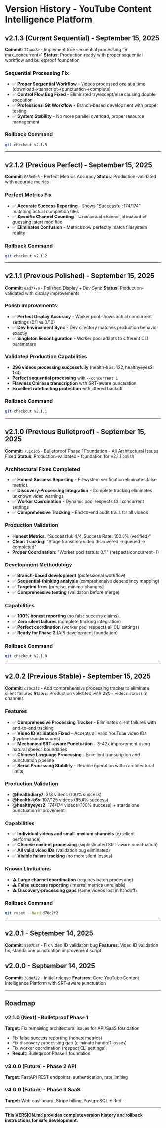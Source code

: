 # Version History - YouTube Content Intelligence Platform

## v2.1.3 (Current Sequential) - September 15, 2025
**Commit**: `27aaa8e` - Implement true sequential processing for max_concurrent=1
**Status**: Production-ready with proper sequential workflow and bulletproof foundation

### Sequential Processing Fix
- ✅ **Proper Sequential Workflow** - Videos processed one at a time (download→transcript→punctuation→complete)
- ✅ **Control Flow Bug Fixed** - Eliminated try/except/else causing double execution
- ✅ **Professional Git Workflow** - Branch-based development with proper testing
- ✅ **System Stability** - No more parallel overload, proper resource management

### Rollback Command
```bash
git checkout v2.1.3
```

---

## v2.1.2 (Previous Perfect) - September 15, 2025
**Commit**: `083e0e3` - Perfect Metrics Accuracy
**Status**: Production-validated with accurate metrics

### Perfect Metrics Fix
- ✅ **Accurate Success Reporting** - Shows "Successful: 174/174" matching actual completion files
- ✅ **Specific Channel Counting** - Uses actual channel_id instead of guessing latest modified
- ✅ **Eliminates Confusion** - Metrics now perfectly match filesystem reality

### Rollback Command
```bash
git checkout v2.1.2
```

---

## v2.1.1 (Previous Polished) - September 15, 2025
**Commit**: `ead777e` - Polished Display + Dev Sync
**Status**: Production-validated with display improvements

### Polish Improvements
- ✅ **Perfect Display Accuracy** - Worker pool shows actual concurrent settings (0/1 vs 0/10)
- ✅ **Dev Environment Sync** - Dev directory matches production behavior exactly
- ✅ **Singleton Reconfiguration** - Worker pool adapts to different CLI parameters

### Validated Production Capabilities
- **296 videos processing successfully** (health-k6s: 122, healthyeyes2: 174)
- **Perfect sequential processing** with `--concurrent 1`
- **Flawless Chinese transcription** with SRT-aware punctuation
- **Excellent rate limiting protection** with jittered backoff

### Rollback Command
```bash
git checkout v2.1.1
```

---

## v2.1.0 (Previous Bulletproof) - September 15, 2025
**Commit**: `731c1d6` - Bulletproof Phase 1 Foundation - All Architectural Issues Fixed
**Status**: Production-validated - foundation for v2.1.1 polish

### Architectural Fixes Completed
- ✅ **Honest Success Reporting** - Filesystem verification eliminates false metrics
- ✅ **Discovery-Processing Integration** - Complete tracking eliminates unknown video warnings
- ✅ **Worker Coordination** - Dynamic pool respects CLI concurrent settings
- ✅ **Comprehensive Tracking** - End-to-end audit trails for all videos

### Production Validation
- **Honest Metrics**: "Successful: 4/4, Success Rate: 100.0% (verified)"
- **Clean Tracking**: "Stage transition: video discovered → queued → completed"
- **Proper Coordination**: "Worker pool status: 0/1" (respects concurrent=1)

### Development Methodology
- ✅ **Branch-based development** (professional workflow)
- ✅ **Sequential-thinking analysis** (comprehensive dependency mapping)
- ✅ **Targeted fixes** (precise, minimal changes)
- ✅ **Comprehensive testing** (validation before merge)

### Capabilities
- ✅ **100% honest reporting** (no false success claims)
- ✅ **Zero silent failures** (complete tracking integration)
- ✅ **Perfect coordination** (worker pool respects all CLI settings)
- ✅ **Ready for Phase 2** (API development foundation)

### Rollback Command
```bash
git checkout v2.1.0
```

---

## v2.0.2 (Previous Stable) - September 15, 2025
**Commit**: `d70c2f2` - Add comprehensive processing tracker to eliminate silent failures
**Status**: Production validated with 280+ videos across 3 channels

### Features
- ✅ **Comprehensive Processing Tracker** - Eliminates silent failures with end-to-end tracking
- ✅ **Video ID Validation Fixed** - Accepts all valid YouTube video IDs (hyphens/underscores)
- ✅ **Mechanical SRT-aware Punctuation** - 3-42x improvement using natural speech boundaries
- ✅ **Chinese Language Processing** - Excellent transcription and punctuation pipeline
- ✅ **Serial Processing Stability** - Reliable operation within architectural limits

### Production Validation
- **@healthdiary7**: 3/3 videos (100% success)
- **@health-k6s**: 107/125 videos (85.6% success)
- **@healthyeyes2**: 174/174 videos (100% success) + standalone punctuation improvement

### Capabilities
- ✅ **Individual videos and small-medium channels** (excellent performance)
- ✅ **Chinese content processing** (sophisticated SRT-aware punctuation)
- ✅ **All valid video IDs** (validation bug eliminated)
- ✅ **Visible failure tracking** (no more silent losses)

### Known Limitations
- ⚠️ **Large channel coordination** (requires batch processing)
- ⚠️ **False success reporting** (internal metrics unreliable)
- ⚠️ **Discovery-processing gaps** (some videos lost in handoff)

### Rollback Command
```bash
git reset --hard d70c2f2
```

---

## v2.0.1 - September 14, 2025
**Commit**: `8907b8f` - Fix video ID validation bug
**Features**: Video ID validation fix, standalone punctuation improvement script

## v2.0.0 - September 14, 2025
**Commit**: `38def22` - Initial release
**Features**: Core YouTube Content Intelligence Platform with SRT-aware punctuation

---

## Roadmap

### v2.1.0 (Next) - Bulletproof Phase 1
**Target**: Fix remaining architectural issues for API/SaaS foundation
- Fix false success reporting (honest metrics)
- Fix discovery-processing gap (eliminate handoff losses)
- Fix worker coordination (respect CLI settings)
- **Result**: Bulletproof Phase 1 foundation

### v3.0.0 (Future) - Phase 2 API
**Target**: FastAPI REST endpoints, authentication, rate limiting

### v4.0.0 (Future) - Phase 3 SaaS
**Target**: Web dashboard, Stripe billing, PostgreSQL + Redis

---

**This VERSION.md provides complete version history and rollback instructions for safe development.**